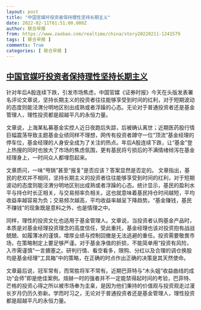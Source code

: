 ```yaml
---
layout: post
title: "中国官媒吁投资者保持理性坚持长期主义"
date: 2022-02-11T01:51:00.000Z
author: 联合早报
from: https://www.zaobao.com/realtime/china/story20220211-1241579
tags: [ 联合早报 ]
comments: True
categories: [ 联合早报 ]
---
```

<!--1644544260000-->
[中国官媒吁投资者保持理性坚持长期主义](https://www.zaobao.com/realtime/china/story20220211-1241579)
------

<div>
<p>针对年后A股连续下跌，引发市场焦虑，中国官媒《证券时报》今天在头版发表署名评论文章说，坚持长期主义的投资者往往能够享受到时间的红利，对于短期波动的态度则能泾渭分明地区别出成熟或者浮躁的心态。无论对于普通投资者还是基金管理人，理性投资都是超越平凡的永恒力量。</p><p>文章说，上海某私募基金实控人近日夜跑后失踪，后被确认离世；近期医药股行情巨幅震荡导致主题基金业绩同样不理想，网传有投资者蹲守一位“顶流”基金经理的停车位，基金经理的人身安全成为了关注的热点。年后A股连续下跌，让“基金”登上热搜的同时也放大了市场的焦虑氛围，更有基民将亏损后的不满情绪倾泻在基金经理身上，一时间众人都埋怨起来。</p><p>文章质问，一味“甩锅”甚至“报复”是否应该？答案显然是否定的。 文章指出，基民的悲欢并不相同，坚持长期主义的投资者往往能够享受到时间的红利，对于短期波动的态度则能泾渭分明地区别出成熟或者浮躁的心态。统计显示，基民的盈利水平与持仓时长正相关，与交易频率负相关。这也就意味着基民持仓时间越短，平均收益率越容易为负；交易频次越高，平均收益率越呈下降趋势。“基金赚钱，基民不赚钱”的现象既是意料之外，也是情理之中。</p><section id="imu"><div id="dfp-ad-imu1">        </div></section><p>同样，理性的投资文化也适用于基金管理人。文章说，当投资者认购基金产品时，本质是对基金经理投资理念的高度信任，受此重托，基金经理也该对投资抱有战战兢兢、如履薄冰的谨慎，增厚业绩与控制回撤是无法逃避的重任。投资需要敬畏市场，在策略制定上要足够严谨。对于基金净值的折损，不能简单用“投资有风险，入市需谨慎”一言搪塞之。研判行情、看空看多，限购、分红以及合理的调仓换股均是基金经理“工具箱”中的策略，在正确的时点作出正确的决策是其天然使命。</p><p>文章最后说，冠军常有，而常胜将军不常有。近期巴菲特与“木头姐”收益曲线的成功“会师”即是绝佳案例。煊赫一时的强者并不一定能禁得起时间的考验，巴菲特、芒格的投资心得之所以被市场奉为圭臬，是因为他们秉持的价值观与投资观走过漫长岁月仍历久弥新。学而时习之，无论对于普通投资者还是基金管理人，理性投资都是超越平凡的永恒力量。</p>      <div class="cx_paywall_placeholder" id="sph_cdp_40"></div>
</div>
